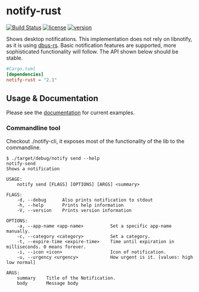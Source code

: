 # notify-rust

[![Build Status](https://img.shields.io/travis/hoodie/notify-rust.svg)](https://travis-ci.org/hoodie/notify-rust)
[![license](https://img.shields.io/crates/l/notify-rust.svg)](https://crates.io/crates/notify-rust/)
[![version](https://img.shields.io/crates/v/notify-rust.svg)](https://crates.io/crates/notify-rust/)

Shows desktop notifications.
This implementation does not rely on libnotify, as it is using [dbus-rs](https://github.com/diwic/dbus-rs/).
Basic notification features are supported, more sophisticated functionality will follow.
The API shown below should be stable.


```toml
#Cargo.toml
[dependencies]
notify-rust = "2.1"
```

## Usage & Documentation
Please see the [documentation](http://hoodie.github.io/notify-rust/) for current examples.

### Commandline tool
Checkout ./notify-cli, it exposes most of the functionality of the lib to the commandline.

```
$ ./target/debug/notify send --help
notify-send 
Shows a notification

USAGE:
	notify send [FLAGS] [OPTIONS] [ARGS] <summary>

FLAGS:
    -d, --debug      Also prints notification to stdout
    -h, --help       Prints help information
    -V, --version    Prints version information

OPTIONS:
    -a, --app-name <app-name>          Set a specific app-name manually.
    -c, --category <category>          Set a category.
    -t, --expire-time <expire-time>    Time until expiration in milliseconds. 0 means forever.
    -i, --icon <icon>                  Icon of notification.
    -u, --urgency <urgency>            How urgent is it. [values: high low normal]

ARGS:
    summary    Title of the Notification.
    body       Message body

```

